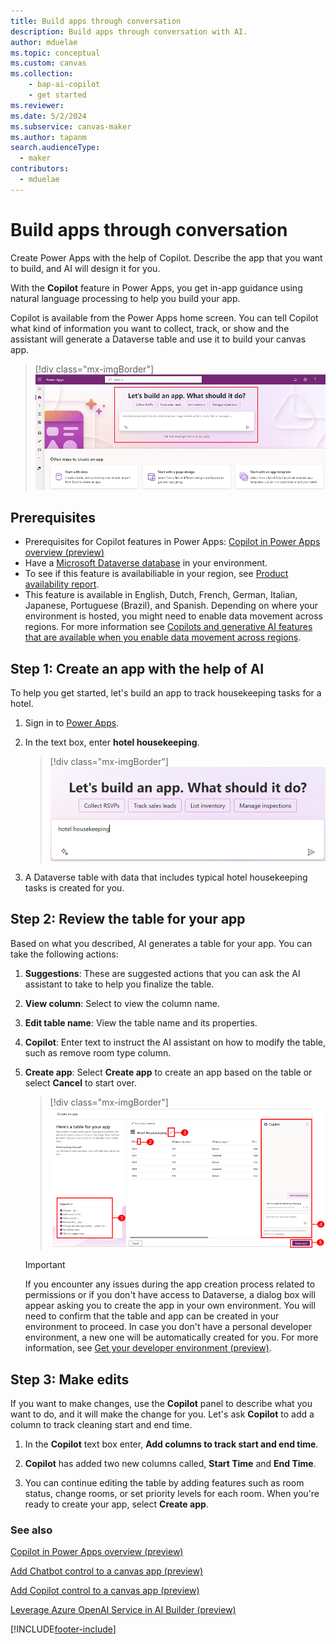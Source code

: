 ```yaml
---
title: Build apps through conversation
description: Build apps through conversation with AI.
author: mduelae
ms.topic: conceptual
ms.custom: canvas
ms.collection: 
    - bap-ai-copilot
    - get started
ms.reviewer: 
ms.date: 5/2/2024
ms.subservice: canvas-maker
ms.author: tapanm
search.audienceType: 
  - maker
contributors:
  - mduelae
---
```


# Build apps through conversation

Create Power Apps with the help of Copilot. Describe the app that you want to build, and AI will design it for you.

With the **Copilot** feature in Power Apps, you get in-app guidance using natural language processing to help you build your app.

Copilot is available from the Power Apps home screen. You can tell Copilot what kind of information you want to collect, track, or show and the assistant will generate a Dataverse table and use it to build your canvas app.

> [!div class="mx-imgBorder"]
> ![Tell the AI assistant the information you want to track in your app.](media/artificial-intelligence/create-app-using-ai-1.png)


## Prerequisites

- Prerequisites for Copilot features in  Power Apps: [Copilot in Power Apps overview (preview)](ai-overview.md)
- Have a [Microsoft Dataverse database](/power-platform/admin/create-database) in your environment.  
- To see if this feature is availabiliable in your region, see [Product availability report](https://releaseplans.microsoft.com/en-US/availability-reports/?report=copilotfeaturereport).
- This feature is available in English, Dutch, French, German, Italian, Japanese, Portuguese (Brazil), and Spanish. Depending on where your environment is hosted, you might need to enable data movement across regions. For more information see [Copilots and generative AI features that are available when you enable data movement across regions](/power-platform/admin/geographical-availability-copilot#copilots-and-generative-ai-features-that-are-available-when-you-enable-data-movement-across-regions).



## Step 1: Create an app with the help of AI

To help you get started, let's build an app to track housekeeping tasks for a hotel.

1. Sign in to [Power Apps](https://make.powerapps.com).

2. In the text box, enter **hotel housekeeping**.

   > [!div class="mx-imgBorder"]
   > ![Describle your app.](media/artificial-intelligence/describe-your-app.png)

3. A Dataverse table with data that includes typical hotel housekeeping tasks is created for you.

## Step 2: Review the table for your app

Based on what you described, AI generates a table for your app. You can take the following actions:

1. **Suggestions**: These are suggested actions that you can ask the AI assistant to take to help you finalize the table.

2. **View column**: Select to view the column name.

3. **Edit table name**: View the table name and its properties.

4. **Copilot**: Enter text to instruct the AI assistant on how to modify the table, such as remove room type column.

5. **Create app**: Select **Create app** to create an app based on the table or select **Cancel** to start over.

   > [!div class="mx-imgBorder"]
   > ![Review table for your app.](media/artificial-intelligence/table-created.png)

   
   > [!IMPORTANT]
   > If you encounter any issues during the app creation process related to permissions or if you don't have access to Dataverse, a dialog box will appear asking you to create the app in your own environment. You will need to confirm that the table and app can be created in your environment to proceed. In case you don't have a personal developer environment, a new one will be automatically created for you. For more information, see [Get your developer environment (preview)](../maker-create-environment.md).

## Step 3: Make edits

If you want to make changes, use the **Copilot** panel to describe what you want to do, and it will make the change for you. Let's ask **Copilot** to add a column to track cleaning start and end time.

1. In the **Copilot** text box enter, **Add columns to track start and end time**.

2. **Copilot** has added two new columns called, **Start Time** and **End Time**.

3. You can continue editing the table by adding features such as room status, change rooms, or set priority levels for each room. When you're ready to create your app, select **Create app**.


### See also

[Copilot in Power Apps overview (preview)](ai-overview.md)

[Add Chatbot control to a canvas app (preview)](add-ai-chatbot.md)

[Add Copilot control to a canvas app (preview)](add-ai-copilot.md)

[Leverage Azure OpenAI Service in AI Builder (preview)](/ai-builder/prebuilt-azure-openai) 



[!INCLUDE[footer-include](../../includes/footer-banner.md)]
